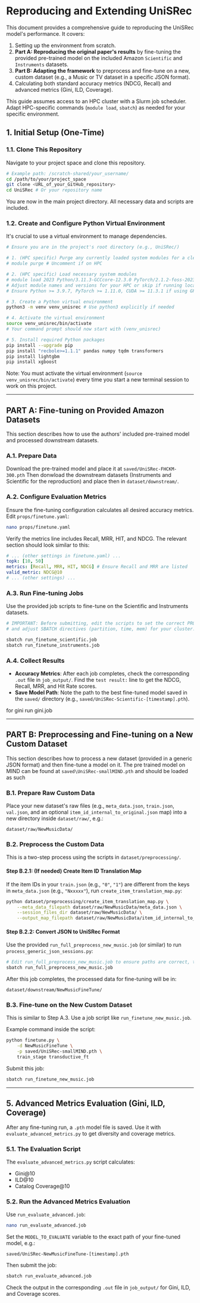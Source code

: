 # Reproducing and Extending UniSRec

This document provides a comprehensive guide to reproducing the UniSRec model's performance. It covers:
1.  Setting up the environment from scratch.
2.  **Part A: Reproducing the original paper's results** by fine-tuning the provided pre-trained model on the included Amazon `Scientific` and `Instruments` datasets.
3.  **Part B: Adapting the framework** to preprocess and fine-tune on a new, custom dataset (e.g., a Music or TV dataset in a specific JSON format).
4.  Calculating both standard accuracy metrics (NDCG, Recall) and advanced metrics (Gini, ILD, Coverage).

This guide assumes access to an HPC cluster with a Slurm job scheduler. Adapt HPC-specific commands (`module load`, `sbatch`) as needed for your specific environment.

## 1. Initial Setup (One-Time)

### 1.1. Clone This Repository
Navigate to your project space and clone this repository.

```bash
# Example path: /scratch-shared/your_username/
cd /path/to/your/project_space 
git clone <URL_of_your_GitHub_repository>
cd UniSRec # Or your repository name
```

You are now in the main project directory. All necessary data and scripts are included.

### 1.2. Create and Configure Python Virtual Environment

It's crucial to use a virtual environment to manage dependencies.

```bash
# Ensure you are in the project's root directory (e.g., UniSRec/)

# 1. (HPC specific) Purge any currently loaded system modules for a clean start
# module purge # Uncomment if on HPC

# 2. (HPC specific) Load necessary system modules 
# module load 2023 Python/3.11.3-GCCcore-12.3.0 PyTorch/2.1.2-foss-2023a-CUDA-12.1.1 
# Adjust module names and versions for your HPC or skip if running locally with conda/pip.
# Ensure Python >= 3.9.7, PyTorch >= 1.11.0, CUDA >= 11.3.1 if using GPU.

# 3. Create a Python virtual environment
python3 -m venv venv_unisrec # Use python3 explicitly if needed

# 4. Activate the virtual environment
source venv_unisrec/bin/activate
# Your command prompt should now start with (venv_unisrec)

# 5. Install required Python packages
pip install --upgrade pip
pip install "recbole>=1.1.1" pandas numpy tqdm transformers
pip install lightgbm
pip install xgboost
```

Note: You must activate the virtual environment (`source venv_unisrec/bin/activate`) every time you start a new terminal session to work on this project.

---

## PART A: Fine-tuning on Provided Amazon Datasets

This section describes how to use the authors' included pre-trained model and processed downstream datasets.

### A.1. Prepare Data

Download the pre-trained model and place it at `saved/UniSRec-FHCKM-300.pth` Then donwload the downstream datasets (Instruments and Scientific for the reproduction) and place then in `dataset/downstream/`. 
### A.2. Configure Evaluation Metrics

Ensure the fine-tuning configuration calculates all desired accuracy metrics. Edit `props/finetune.yaml`:

```bash
nano props/finetune.yaml
```

Verify the metrics line includes Recall, MRR, HIT, and NDCG. The relevant section should look similar to this:

```yaml
# ... (other settings in finetune.yaml) ...
topk: [10, 50]
metrics: [Recall, MRR, HIT, NDCG] # Ensure Recall and MRR are listed
valid_metric: NDCG@10 
# ... (other settings) ...
```

### A.3. Run Fine-tuning Jobs

Use the provided job scripts to fine-tune on the Scientific and Instruments datasets.

```bash
# IMPORTANT: Before submitting, edit the scripts to set the correct PROJECT_DIR path
# and adjust SBATCH directives (partition, time, mem) for your cluster.

sbatch run_finetune_scientific.job
sbatch run_finetune_instruments.job
```

### A.4. Collect Results

- **Accuracy Metrics**: After each job completes, check the corresponding `.out` file in `job_output/`. Find the `test result:` line to get the NDCG, Recall, MRR, and Hit Rate scores.
- **Save Model Path**: Note the path to the best fine-tuned model saved in the `saved/` directory (e.g., `saved/UniSRec-Scientific-[timestamp].pth`).

for gini run gini.job

---

## PART B: Preprocessing and Fine-tuning on a New Custom Dataset

This section describes how to process a new dataset (provided in a generic JSON format) and then fine-tune a model on it. The pre trained model on MIND can be found at `saved\UniSRec-smallMIND.pth` and should be loaded as such

### B.1. Prepare Raw Custom Data

Place your new dataset's raw files (e.g., `meta_data.json`, `train.json`, `val.json`, and an optional `item_id_internal_to_original.json` map) into a new directory inside `dataset/raw/`, e.g.:

```
dataset/raw/NewMusicData/
```

### B.2. Preprocess the Custom Data

This is a two-step process using the scripts in `dataset/preprocessing/`.

#### Step B.2.1: (If needed) Create Item ID Translation Map

If the item IDs in your `train.json` (e.g., `"0"`, `"1"`) are different from the keys in `meta_data.json` (e.g., `"Nxxxxx"`), run `create_item_translation_map.py`:

```bash
python dataset/preprocessing/create_item_translation_map.py \
    --meta_data_filepath dataset/raw/NewMusicData/meta_data.json \
    --session_files_dir dataset/raw/NewMusicData/ \
    --output_map_filepath dataset/raw/NewMusicData/item_id_internal_to_original.json
```

#### Step B.2.2: Convert JSON to UniSRec Format

Use the provided `run_full_preprocess_new_music.job` (or similar) to run `process_generic_json_sessions.py`:

```bash
# Edit run_full_preprocess_new_music.job to ensure paths are correct, then submit:
sbatch run_full_preprocess_new_music.job
```

After this job completes, the processed data for fine-tuning will be in:

```
dataset/downstream/NewMusicFineTune/
```

### B.3. Fine-tune on the New Custom Dataset

This is similar to Step A.3. Use a job script like `run_finetune_new_music.job`.

Example command inside the script:

```bash
python finetune.py \
    -d NewMusicFineTune \
    -p saved/UniSRec-smallMIND.pth \
    train_stage transductive_ft
```

Submit this job:

```bash
sbatch run_finetune_new_music.job
```

---

## 5. Advanced Metrics Evaluation (Gini, ILD, Coverage)

After any fine-tuning run, a `.pth` model file is saved. Use it with `evaluate_advanced_metrics.py` to get diversity and coverage metrics.

### 5.1. The Evaluation Script

The `evaluate_advanced_metrics.py` script calculates:
- Gini@10
- ILD@10
- Catalog Coverage@10

### 5.2. Run the Advanced Metrics Evaluation

Use `run_evaluate_advanced.job`:

```bash
nano run_evaluate_advanced.job
```

Set the `MODEL_TO_EVALUATE` variable to the exact path of your fine-tuned model, e.g.:

```
saved/UniSRec-NewMusicFineTune-[timestamp].pth
```

Then submit the job:

```bash
sbatch run_evaluate_advanced.job
```

Check the output in the corresponding `.out` file in `job_output/` for Gini, ILD, and Coverage scores.
